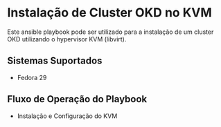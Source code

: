 # Instalação de Cluster OKD no KVM
Este ansible playbook pode ser utilizado para a instalação de um cluster OKD utilizando o hypervisor KVM (libvirt).

## Sistemas Suportados
- Fedora 29

## Fluxo de Operação do Playbook
- Instalação e Configuração do KVM
